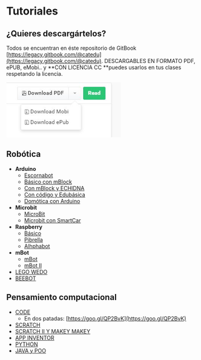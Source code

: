 # Tutoriales

## ¿Quieres descargártelos?

Todos se encuentran en éste repositorio de GitBook [https://legacy.gitbook.com/@catedu](https://legacy.gitbook.com/@catedu). DESCARGABLES EN FORMATO PDF, ePUB, eMobi.. y **CON LICENCIA CC **puedes usarlos en tus clases respetando la licencia.

![](/assets/descarga.jpg.jpg)

## Robótica

* **Arduino**
  * [Escornabot](https://catedu.gitbooks.io/escornabots/content/)
  * [Básico con mBlock](https://catedu.gitbooks.io/ensena-pensamiento-computacional-con-arduino/content/)
  * [Con mBlock y ECHIDNA](https://catedu.gitbooks.io/programa-arduino-con-echidna/content/)
  * [Con código y Edubásica](https://catedu.gitbooks.io/programa-arduino-mediante-codigo/content/)
  * [Domótica con Arduino](https://catedu.gitbooks.io/domotica-con-arduino/content/)
* **Microbit**
  * [MicroBit](https://catedu.gitbooks.io/micro-bit/content/)
  * [Microbit con SmartCar](https://catedu.gitbooks.io/smartcar-micro-bit/content/)
* **Raspberry**
  * [Básico](https://catedu.gitbooks.io/raspberry-muy-basico/content/)
  * [Pibrella](https://catedu.gitbooks.io/pibrella/content/)
  * [Alhphabot](https://catedu.gitbooks.io/alphabot/content/)
* **mBot**
  * [mBot](https://catedu.gitbooks.io/robotica-educativa-con-mbot/content/)
  * [mBot II](https://catedu.gitbooks.io/robotica-educativa-con-mbot-ii/content/)
* [LEGO WEDO](https://catedu.gitbooks.io/ensena-pensamiento-computacional-con-lego-wedo/content/)
* [BEEBOT](https://catedu.gitbooks.io/robotica-en-infantil-con-bee-bot/content/)


## Pensamiento computacional

* [CODE](https://catedu.gitbooks.io/ensena-pensamiento-computacional-con-code-org/content/)
  * En dos patadas: [https://goo.gl/QP2BvK](https://goo.gl/QP2BvK)
* [SCRATCH](https://catedu.gitbooks.io/ensena-pensamiento-computacional-con-scratch/content/)
* [SCRATCH II Y MAKEY MAKEY](https://catedu.gitbooks.io/scratch-avanzado-y-makey-makey/content/)
* [APP INVENTOR](https://catedu.gitbooks.io/app-inventor/content/)
* [PYTHON](https://catedu.gitbooks.io/introduccion-a-python/content/)
* [JAVA y POO](https://catedu.gitbooks.io/programacion-orientada-a-objetos-java/content/)



